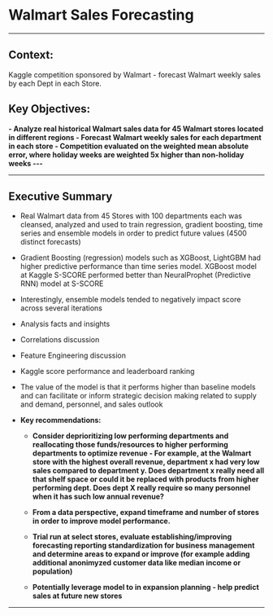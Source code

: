 

# Walmart Sales Forecasting

---

## Context:
Kaggle competition sponsored by Walmart - forecast Walmart weekly sales by each Dept in each Store.

## Key Objectives:
 <B>
- Analyze real historical Walmart sales data for 45 Walmart stores located in different regions
- Forecast Walmart weekly sales for each department in each store
- Competition evaluated on the weighted mean absolute error, where holiday weeks are weighted 5x higher than non-holiday weeks
---
 </B>
 
---

## Executive Summary

- Real Walmart data from 45 Stores with 100 departments each was cleansed, analyzed and used to train regression, gradient boosting, time series and ensemble models in order to predict future values (4500 distinct forecasts)

- Gradient Boosting (regression) models such as XGBoost, LightGBM had higher predictive performance than time series model.  XGBoost model at Kaggle S-SCORE performed better than NeuralProphet (Predictive RNN) model at S-SCORE

- Interestingly, ensemble models tended to negatively impact score across several iterations

- Analysis facts and insights

- Correlations discussion

- Feature Engineering discussion

- Kaggle score performance and leaderboard ranking

- The value of the model is that it performs higher than baseline models and can facilitate or inform strategic decision making related to supply and demand, personnel, and sales outlook

- <B>Key recommendations:
    - Consider deprioritizing low performing departments and reallocating those funds/resources to higher performing departments to optimize revenue
            - For example, at the Walmart store with the highest overall revenue, department x had very low sales compared to department y.  Does department x really need all that shelf space or could it be replaced with products from higher performing dept.  Does dept X really require so many personnel when it has such low annual revenue?
    
    - From a data perspective, expand timeframe and number of stores in order to improve model performance.
    - Trial run at select stores, evaluate establishing/improving forecasting reporting standardization for business management and determine areas to expand or improve (for example adding additional anonimyzed customer data like median income or population)
    - Potentially leverage model to in expansion planning - help predict sales at future new stores

</B>

---
